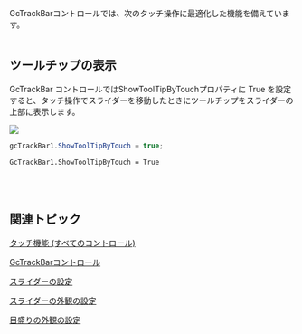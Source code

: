 
GcTrackBarコントロールでは、次のタッチ操作に最適化した機能を備えています。<br /><br />

## ツールチップの表示

GcTrackBar コントロールではShowToolTipByTouchプロパティに True を設定すると、タッチ操作でスライダーを移動したときにツールチップをスライダーの上部に表示します。

![](/DOCUMENT_SITE_LINK_PREFIX_HERE/document-site-files/images/06fadbb1-c461-433a-b385-ae4966e56069/images/gctrackbar.touchshowtooltip.png)

```csharp
gcTrackBar1.ShowToolTipByTouch = true;
```

```vbnet
GcTrackBar1.ShowToolTipByTouch = True
```

<br /><br />

## 関連トピック

[タッチ機能 (すべてのコントロール)](gcdocsite__documentlink?toc-item-id=10852f92-bae6-4537-83b2-9ffb91cc0658)

[GcTrackBarコントロール](gcdocsite__documentlink?toc-item-id=07572d2a-68e6-42e4-95d5-5d270d812b21)

[スライダーの設定](gcdocsite__documentlink?toc-item-id=96bc3305-4a51-4e23-a79c-5656ece13d2b)

[スライダーの外観の設定](gcdocsite__documentlink?toc-item-id=e4f34101-e083-4c8b-9184-ddc35a094bf3)

[目盛りの外観の設定](gcdocsite__documentlink?toc-item-id=4f9a3ffb-ad11-44fd-a297-e51be300bc86)